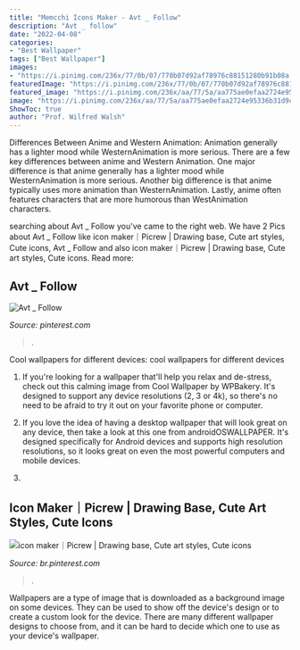```yaml
---
title: "Memcchi Icons Maker - Avt _ Follow"
description: "Avt _ follow"
date: "2022-04-08"
categories:
- "Best Wallpaper"
tags: ["Best Wallpaper"]
images:
- "https://i.pinimg.com/236x/77/0b/07/770b07d92af78976c88151280b91b08a.jpg?nii=t"
featuredImage: "https://i.pinimg.com/236x/77/0b/07/770b07d92af78976c88151280b91b08a.jpg?nii=t"
featured_image: "https://i.pinimg.com/236x/aa/77/5a/aa775ae0efaa2724e95336b31d9cbaab.jpg?nii=t"
image: "https://i.pinimg.com/236x/aa/77/5a/aa775ae0efaa2724e95336b31d9cbaab.jpg?nii=t"
ShowToc: true
author: "Prof. Wilfred Walsh"
---
```



Differences Between Anime and Western Animation: Animation generally has a lighter mood while WesternAnimation is more serious.
There are a few key differences between anime and Western Animation. One major difference is that anime generally has a lighter mood while WesternAnimation is more serious. Another big difference is that anime typically uses more animation than WesternAnimation. Lastly, anime often features characters that are more humorous than WestAnimation characters.

	

		
searching about Avt _ Follow you've came to the right web. We have 2 Pics about Avt _ Follow like icon maker｜Picrew | Drawing base, Cute art styles, Cute icons, Avt _ Follow and also icon maker｜Picrew | Drawing base, Cute art styles, Cute icons. Read more:
		
    
## Avt _ Follow

<img loading=lazy src="https://i.pinimg.com/236x/77/0b/07/770b07d92af78976c88151280b91b08a.jpg?nii=t" onerror="this.onerror=null;this.src='https://tse1.mm.bing.net/th?id=OIP.noRcoo1kILIN1pOV2qkyzQAAAA&amp;pid=15.1';" alt="Avt _ Follow">

_Source: pinterest.com_

>. 

	

Cool wallpapers for different devices:
cool wallpapers for different devices 

1. If you're looking for a wallpaper that'll help you relax and de-stress, check out this calming image from Cool Wallpaper by WPBakery. It's designed to support any device resolutions (2, 3 or 4k), so there's no need to be afraid to try it out on your favorite phone or computer.

2. If you love the idea of having a desktop wallpaper that will look great on any device, then take a look at this one from androidOSWALLPAPER. It's designed specifically for Android devices and supports high resolution resolutions, so it looks great on even the most powerful computers and mobile devices.

3.

    
## Icon Maker｜Picrew | Drawing Base, Cute Art Styles, Cute Icons

<img loading=lazy src="https://i.pinimg.com/236x/aa/77/5a/aa775ae0efaa2724e95336b31d9cbaab.jpg?nii=t" onerror="this.onerror=null;this.src='https://tse4.mm.bing.net/th?id=OIP._GLmjNQBat7bw_oGy8hVrQAAAA&amp;pid=15.1';" alt="icon maker｜Picrew | Drawing base, Cute art styles, Cute icons">

_Source: br.pinterest.com_

>. 

	

Wallpapers are a type of image that is downloaded as a background image on some devices. They can be used to show off the device's design or to create a custom look for the device. There are many different wallpaper designs to choose from, and it can be hard to decide which one to use as your device's wallpaper.

